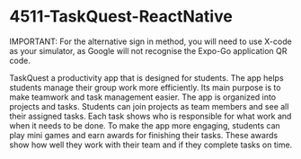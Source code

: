 # 4511-TaskQuest-ReactNative
IMPORTANT:
For the alternative sign in method, you will need to use X-code as your simulator, as Google will not recognise the Expo-Go application QR code.

TaskQuest a productivity app that is designed for students. The app helps students manage their group work more efficiently. Its main purpose is to make teamwork and task management easier.
The app is organized into projects and tasks. Students can join projects as team members and see all their assigned tasks. Each task shows who is responsible for what work and when it needs to be done.
To make the app more engaging, students can play mini games and earn awards for finishing their tasks. These awards show how well they work with their team and if they complete tasks on time.
